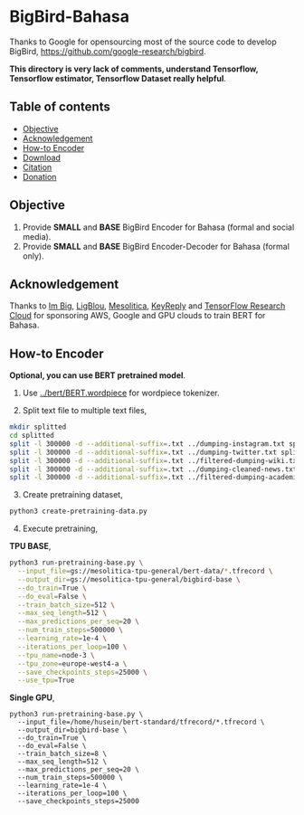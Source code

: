 # BigBird-Bahasa

Thanks to Google for opensourcing most of the source code to develop BigBird, https://github.com/google-research/bigbird.

**This directory is very lack of comments, understand Tensorflow, Tensorflow estimator, Tensorflow Dataset really helpful**.

## Table of contents
  * [Objective](#objective)
  * [Acknowledgement](#acknowledgement)
  * [How-to Encoder](#how-to-encoder)
  * [Download](#download)
  * [Citation](#citation)
  * [Donation](#donation)

## Objective

1. Provide **SMALL** and **BASE** BigBird Encoder for Bahasa (formal and social media).
2. Provide **SMALL** and **BASE** BigBird Encoder-Decoder for Bahasa (formal only).

## Acknowledgement

Thanks to [Im Big](https://www.facebook.com/imbigofficial/), [LigBlou](https://www.facebook.com/ligblou), [Mesolitica](https://mesolitica.com/), [KeyReply](https://www.keyreply.com/) and [TensorFlow Research Cloud](https://www.tensorflow.org/tfrc) for sponsoring AWS, Google and GPU clouds to train BERT for Bahasa.

## How-to Encoder

**Optional, you can use BERT pretrained model**.

1. Use [../bert/BERT.wordpiece](../bert/BERT.wordpiece) for wordpiece tokenizer.

2. Split text file to multiple text files,

```bash
mkdir splitted
cd splitted
split -l 300000 -d --additional-suffix=.txt ../dumping-instagram.txt splitted-instagram
split -l 300000 -d --additional-suffix=.txt ../dumping-twitter.txt splitted-twitter
split -l 300000 -d --additional-suffix=.txt ../filtered-dumping-wiki.txt splitted-wiki
split -l 300000 -d --additional-suffix=.txt ../dumping-cleaned-news.txt splitted-news
split -l 300000 -d --additional-suffix=.txt ../filtered-dumping-academia.txt splitted-academia
```

3. Create pretraining dataset,

```bash
python3 create-pretraining-data.py
```

4. Execute pretraining,

**TPU BASE**,

```bash
python3 run-pretraining-base.py \
  --input_file=gs://mesolitica-tpu-general/bert-data/*.tfrecord \
  --output_dir=gs://mesolitica-tpu-general/bigbird-base \
  --do_train=True \
  --do_eval=False \
  --train_batch_size=512 \
  --max_seq_length=512 \
  --max_predictions_per_seq=20 \
  --num_train_steps=500000 \
  --learning_rate=1e-4 \
  --iterations_per_loop=100 \
  --tpu_name=node-3 \
  --tpu_zone=europe-west4-a \
  --save_checkpoints_steps=25000 \
  --use_tpu=True
```

**Single GPU**,

```
python3 run-pretraining-base.py \
  --input_file=/home/husein/bert-standard/tfrecord/*.tfrecord \
  --output_dir=bigbird-base \
  --do_train=True \
  --do_eval=False \
  --train_batch_size=8 \
  --max_seq_length=512 \
  --max_predictions_per_seq=20 \
  --num_train_steps=500000 \
  --learning_rate=1e-4 \
  --iterations_per_loop=100 \
  --save_checkpoints_steps=25000
```